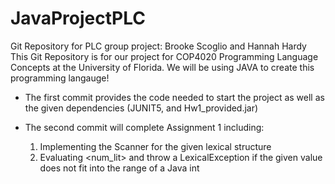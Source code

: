 # JavaProjectPLC
Git Repository for PLC group project: Brooke Scoglio and Hannah Hardy
This Git Repository is for our project for COP4020 Programming Language Concepts at the University of Florida. We will be using JAVA to create this programming langauge!

- The first commit provides the code needed to start the project as well as the given dependencies (JUNIT5, and Hw1_provided.jar)

- The second commit will complete Assignment 1 including:
    1. Implementing the Scanner for the given lexical structure
    2. Evaluating <num_lit> and throw a LexicalException if the given value does not fit into the range of a Java int
